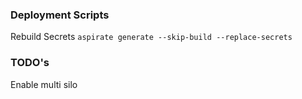 ### Deployment Scripts
Rebuild Secrets
`aspirate generate --skip-build --replace-secrets`

### TODO's
Enable multi silo
